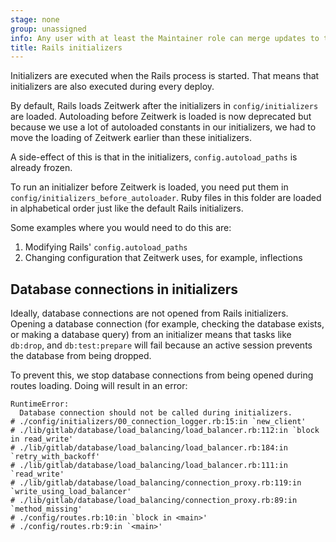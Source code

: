 ```yaml
---
stage: none
group: unassigned
info: Any user with at least the Maintainer role can merge updates to this content. For details, see https://docs.gitlab.com/ee/development/development_processes.html#development-guidelines-review.
title: Rails initializers
---
```


Initializers are executed when the Rails process is started. That means that initializers are also executed during every deploy.

By default, Rails loads Zeitwerk after the initializers in `config/initializers` are loaded.
Autoloading before Zeitwerk is loaded is now deprecated but because we use a lot of autoloaded
constants in our initializers, we had to move the loading of Zeitwerk earlier than these
initializers.

A side-effect of this is that in the initializers, `config.autoload_paths` is already frozen.

To run an initializer before Zeitwerk is loaded, you need put them in `config/initializers_before_autoloader`.
Ruby files in this folder are loaded in alphabetical order just like the default Rails initializers.

Some examples where you would need to do this are:

1. Modifying Rails' `config.autoload_paths`
1. Changing configuration that Zeitwerk uses, for example, inflections

## Database connections in initializers

Ideally, database connections are not opened from Rails initializers. Opening a
database connection (for example, checking the database exists, or making a database
query) from an initializer means that tasks like `db:drop`, and
`db:test:prepare` will fail because an active session prevents the database from
being dropped.

To prevent this, we stop database connections from being opened during
routes loading. Doing will result in an error:

```shell
RuntimeError:
  Database connection should not be called during initializers.
# ./config/initializers/00_connection_logger.rb:15:in `new_client'
# ./lib/gitlab/database/load_balancing/load_balancer.rb:112:in `block in read_write'
# ./lib/gitlab/database/load_balancing/load_balancer.rb:184:in `retry_with_backoff'
# ./lib/gitlab/database/load_balancing/load_balancer.rb:111:in `read_write'
# ./lib/gitlab/database/load_balancing/connection_proxy.rb:119:in `write_using_load_balancer'
# ./lib/gitlab/database/load_balancing/connection_proxy.rb:89:in `method_missing'
# ./config/routes.rb:10:in `block in <main>'
# ./config/routes.rb:9:in `<main>'
```
